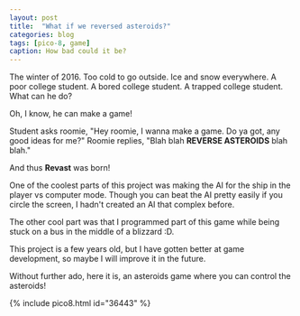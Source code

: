 ```yaml
---
layout: post
title:  "What if we reversed asteroids?"
categories: blog
tags: [pico-8, game]
caption: How bad could it be?
---
```

The winter of 2016. Too cold to go outside. Ice and snow everywhere. A poor
college student. A bored college student. A trapped college student. What can
he do?

Oh, I know, he can make a game!

Student asks roomie, "Hey roomie, I wanna make a game. Do ya got, any good
ideas for me?" Roomie replies, "Blah blah __REVERSE ASTEROIDS__ blah blah."

And thus __Revast__ was born!

One of the coolest parts of this project was making the AI for the ship in the
player vs computer mode. Though you can beat the AI pretty easily if you circle
the screen, I hadn't created an AI that complex before.

The other cool part was that I programmed part of this game while being stuck
on a bus in the middle of a blizzard :D.

This project is a few years old, but I have gotten better at game development,
so maybe I will improve it in the future.

Without further ado, here it is, an asteroids game where you can control the
asteroids!

{% include pico8.html id="36443" %}
